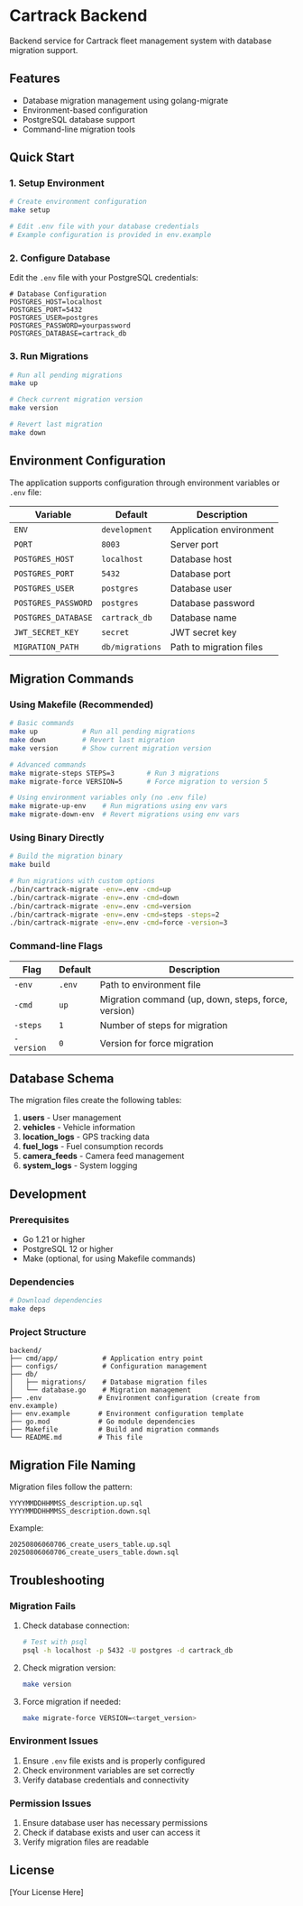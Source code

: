 # Cartrack Backend

Backend service for Cartrack fleet management system with database migration support.

## Features

- Database migration management using golang-migrate
- Environment-based configuration
- PostgreSQL database support
- Command-line migration tools

## Quick Start

### 1. Setup Environment

```bash
# Create environment configuration
make setup

# Edit .env file with your database credentials
# Example configuration is provided in env.example
```

### 2. Configure Database

Edit the `.env` file with your PostgreSQL credentials:

```env
# Database Configuration
POSTGRES_HOST=localhost
POSTGRES_PORT=5432
POSTGRES_USER=postgres
POSTGRES_PASSWORD=yourpassword
POSTGRES_DATABASE=cartrack_db
```

### 3. Run Migrations

```bash
# Run all pending migrations
make up

# Check current migration version
make version

# Revert last migration
make down
```

## Environment Configuration

The application supports configuration through environment variables or `.env` file:

| Variable | Default | Description |
|----------|---------|-------------|
| `ENV` | `development` | Application environment |
| `PORT` | `8003` | Server port |
| `POSTGRES_HOST` | `localhost` | Database host |
| `POSTGRES_PORT` | `5432` | Database port |
| `POSTGRES_USER` | `postgres` | Database user |
| `POSTGRES_PASSWORD` | `postgres` | Database password |
| `POSTGRES_DATABASE` | `cartrack_db` | Database name |
| `JWT_SECRET_KEY` | `secret` | JWT secret key |
| `MIGRATION_PATH` | `db/migrations` | Path to migration files |

## Migration Commands

### Using Makefile (Recommended)

```bash
# Basic commands
make up           # Run all pending migrations
make down         # Revert last migration
make version      # Show current migration version

# Advanced commands
make migrate-steps STEPS=3        # Run 3 migrations
make migrate-force VERSION=5      # Force migration to version 5

# Using environment variables only (no .env file)
make migrate-up-env    # Run migrations using env vars
make migrate-down-env  # Revert migrations using env vars
```

### Using Binary Directly

```bash
# Build the migration binary
make build

# Run migrations with custom options
./bin/cartrack-migrate -env=.env -cmd=up
./bin/cartrack-migrate -env=.env -cmd=down
./bin/cartrack-migrate -env=.env -cmd=version
./bin/cartrack-migrate -env=.env -cmd=steps -steps=2
./bin/cartrack-migrate -env=.env -cmd=force -version=3
```

### Command-line Flags

| Flag | Default | Description |
|------|---------|-------------|
| `-env` | `.env` | Path to environment file |
| `-cmd` | `up` | Migration command (up, down, steps, force, version) |
| `-steps` | `1` | Number of steps for migration |
| `-version` | `0` | Version for force migration |

## Database Schema

The migration files create the following tables:

1. **users** - User management
2. **vehicles** - Vehicle information
3. **location_logs** - GPS tracking data
4. **fuel_logs** - Fuel consumption records
5. **camera_feeds** - Camera feed management
6. **system_logs** - System logging

## Development

### Prerequisites

- Go 1.21 or higher
- PostgreSQL 12 or higher
- Make (optional, for using Makefile commands)

### Dependencies

```bash
# Download dependencies
make deps
```

### Project Structure

```
backend/
├── cmd/app/           # Application entry point
├── configs/           # Configuration management
├── db/
│   ├── migrations/    # Database migration files
│   └── database.go    # Migration management
├── .env              # Environment configuration (create from env.example)
├── env.example       # Environment configuration template
├── go.mod            # Go module dependencies
├── Makefile          # Build and migration commands
└── README.md         # This file
```

## Migration File Naming

Migration files follow the pattern:
```
YYYYMMDDHHMMSS_description.up.sql
YYYYMMDDHHMMSS_description.down.sql
```

Example:
```
20250806060706_create_users_table.up.sql
20250806060706_create_users_table.down.sql
```

## Troubleshooting

### Migration Fails

1. Check database connection:
   ```bash
   # Test with psql
   psql -h localhost -p 5432 -U postgres -d cartrack_db
   ```

2. Check migration version:
   ```bash
   make version
   ```

3. Force migration if needed:
   ```bash
   make migrate-force VERSION=<target_version>
   ```

### Environment Issues

1. Ensure `.env` file exists and is properly configured
2. Check environment variables are set correctly
3. Verify database credentials and connectivity

### Permission Issues

1. Ensure database user has necessary permissions
2. Check if database exists and user can access it
3. Verify migration files are readable

## License

[Your License Here]